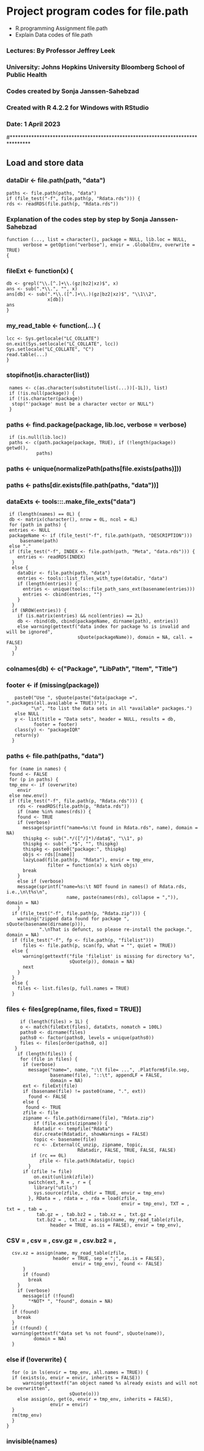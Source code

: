 # Project program codes for file.path
- R.programming Assignment file.path
- Explain Data codes of file.path
###   Lectures: By Professor Jeffrey Leek
###   University: Johns Hopkins University Bloomberg School of Public Health
###   Codes created by Sonja Janssen-Sahebzad
###   Created with R 4.2.2 for Windows with RStudio
###   Date:  1 April 2023

#*******************************************************************************
## Load and store data
### dataDir <- file.path(path, "data")
    paths <- file.path(paths, "data")
    if (file_test("-f", file.path(p, "Rdata.rds"))) {
    rds <- readRDS(file.path(p, "Rdata.rds"))

### Explanation of the codes step by step by Sonja Janssen-Sahebzad

    function (..., list = character(), package = NULL, lib.loc = NULL, 
          verbose = getOption("verbose"), envir = .GlobalEnv, overwrite = TRUE)   
    {
### fileExt <- function(x) {
    db <- grepl("\\.[^.]+\\.(gz|bz2|xz)$", x)
    ans <- sub(".*\\.", "", x)
    ans[db] <- sub(".*\\.([^.]+\\.)(gz|bz2|xz)$", "\\1\\2", 
                   x[db])
    ans
    }
###  my_read_table <- function(...) {
    lcc <- Sys.getlocale("LC_COLLATE")
    on.exit(Sys.setlocale("LC_COLLATE", lcc))
    Sys.setlocale("LC_COLLATE", "C")
    read.table(...)
    }
###  stopifnot(is.character(list))
     names <- c(as.character(substitute(list(...))[-1L]), list)
     if (!is.null(package)) {
     if (!is.character(package)) 
      stop("'package' must be a character vector or NULL")
     }
###  paths <- find.package(package, lib.loc, verbose = verbose)
     if (is.null(lib.loc)) 
     paths <- c(path.package(package, TRUE), if (!length(package)) getwd(), 
               paths)
###  paths <- unique(normalizePath(paths[file.exists(paths)]))
###  paths <- paths[dir.exists(file.path(paths, "data"))]
###  dataExts <- tools:::.make_file_exts("data")
     if (length(names) == 0L) {
     db <- matrix(character(), nrow = 0L, ncol = 4L)
     for (path in paths) {
     entries <- NULL
     packageName <- if (file_test("-f", file.path(path, "DESCRIPTION"))) 
         basename(path)
     else "."
     if (file_test("-f", INDEX <- file.path(path, "Meta", "data.rds"))) {
        entries <- readRDS(INDEX)
      }
      else {
        dataDir <- file.path(path, "data")
        entries <- tools::list_files_with_type(dataDir, "data")
        if (length(entries)) {
          entries <- unique(tools::file_path_sans_ext(basename(entries)))
          entries <- cbind(entries, "")
        }
      }
      if (NROW(entries)) {
        if (is.matrix(entries) && ncol(entries) == 2L) 
        db <- rbind(db, cbind(packageName, dirname(path), entries))
        else warning(gettextf("data index for package %s is invalid and will be ignored", 
                              sQuote(packageName)), domain = NA, call. = FALSE)
       }
      }
  ###  colnames(db) <- c("Package", "LibPath", "Item", "Title")
  ###  footer <- if (missing(package)) 
       paste0("Use ", sQuote(paste("data(package =", ".packages(all.available = TRUE))")), 
             "\n", "to list the data sets in all *available* packages.")
       else NULL
       y <- list(title = "Data sets", header = NULL, results = db, 
              footer = footer)
       class(y) <- "packageIQR"
       return(y)
      }
###  paths <- file.path(paths, "data")
     for (name in names) {
     found <- FALSE
     for (p in paths) {
     tmp_env <- if (overwrite) 
        envir
     else new.env()
     if (file_test("-f", file.path(p, "Rdata.rds"))) {
        rds <- readRDS(file.path(p, "Rdata.rds"))
        if (name %in% names(rds)) {
        found <- TRUE
        if (verbose) 
          message(sprintf("name=%s:\t found in Rdata.rds", name), domain = NA)
          thispkg <- sub(".*/([^/]*)/data$", "\\1", p)
          thispkg <- sub("_.*$", "", thispkg)
          thispkg <- paste0("package:", thispkg)
          objs <- rds[[name]]
          lazyLoad(file.path(p, "Rdata"), envir = tmp_env, 
                   filter = function(x) x %in% objs)
          break
        }
        else if (verbose) 
        message(sprintf("name=%s:\t NOT found in names() of Rdata.rds, i.e.,\n\t%s\n", 
                          name, paste(names(rds), collapse = ",")),  domain = NA)
        }
      if (file_test("-f", file.path(p, "Rdata.zip"))) {
        warning("zipped data found for package ", sQuote(basename(dirname(p))), 
                ".\nThat is defunct, so please re-install the package.", domain = NA)
      if (file_test("-f", fp <- file.path(p, "filelist"))) 
          files <- file.path(p, scan(fp, what = "", quiet = TRUE))
      else {
          warning(gettextf("file 'filelist' is missing for directory %s", 
                           sQuote(p)), domain = NA)
          next
        }
      }
      else {
        files <- list.files(p, full.names = TRUE)
      }
 ### files <- files[grep(name, files, fixed = TRUE)]
         if (length(files) > 1L) {
         o <- match(fileExt(files), dataExts, nomatch = 100L)
         paths0 <- dirname(files)
         paths0 <- factor(paths0, levels = unique(paths0))
         files <- files[order(paths0, o)]
       }
        if (length(files)) {
         for (file in files) {
          if (verbose) 
            message("name=", name, ":\t file= ...", .Platform$file.sep, 
                    basename(file), "::\t", appendLF = FALSE, 
                    domain = NA)
          ext <- fileExt(file)
          if (basename(file) != paste0(name, ".", ext)) 
            found <- FALSE
          else {
           found <- TRUE
          zfile <- file
          zipname <- file.path(dirname(file), "Rdata.zip")
              if (file.exists(zipname)) {
              Rdatadir <- tempfile("Rdata")
              dir.create(Rdatadir, showWarnings = FALSE)
              topic <- basename(file)
              rc <- .External(C_unzip, zipname, topic, 
                              Rdatadir, FALSE, TRUE, FALSE, FALSE)
             if (rc == 0L) 
                zfile <- file.path(Rdatadir, topic)
            }
          if (zfile != file) 
              on.exit(unlink(zfile))
            switch(ext, R = , r = {
              library("utils")
              sys.source(zfile, chdir = TRUE, envir = tmp_env)
            }, RData = , rdata = , rda = load(zfile, 
                                              envir = tmp_env), TXT = , txt = , tab = , 
               tab.gz = , tab.bz2 = , tab.xz = , txt.gz = , 
               txt.bz2 = , txt.xz = assign(name, my_read_table(zfile, 
                    header = TRUE, as.is = FALSE), envir = tmp_env), 
  ### CSV = , csv = , csv.gz = , csv.bz2 = , 
      csv.xz = assign(name, my_read_table(zfile, 
                     header = TRUE, sep = ";", as.is = FALSE), 
                            envir = tmp_env), found <- FALSE)
          }
          if (found) 
            break
        }
        if (verbose) 
          message(if (!found) 
            "*NOT* ", "found", domain = NA)
      }
      if (found) 
        break
      }
      if (!found) {
      warning(gettextf("data set %s not found", sQuote(name)), 
              domain = NA)
      }
  ### else if (!overwrite) {
      for (o in ls(envir = tmp_env, all.names = TRUE)) {
      if (exists(o, envir = envir, inherits = FALSE)) 
          warning(gettextf("an object named %s already exists and will not be overwritten", 
                           sQuote(o)))
        else assign(o, get(o, envir = tmp_env, inherits = FALSE), 
                    envir = envir)
      }
      rm(tmp_env)
      }
    }
### invisible(names)
